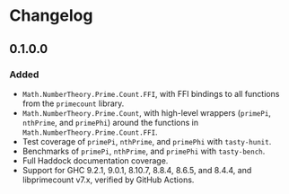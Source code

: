 # Changelog

## 0.1.0.0

### Added
* `Math.NumberTheory.Prime.Count.FFI`, with FFI bindings to all functions from the
  `primecount` library.
* `Math.NumberTheory.Prime.Count`, with high-level wrappers (`primePi`,
  `nthPrime`, and `primePhi`) around the functions in
  `Math.NumberTheory.Prime.Count.FFI`.
* Test coverage of `primePi`, `nthPrime`, and `primePhi` with `tasty-hunit`.
* Benchmarks of `primePi`, `nthPrime`, and `primePhi` with `tasty-bench`.
* Full Haddock documentation coverage.
* Support for GHC 9.2.1, 9.0.1, 8.10.7, 8.8.4, 8.6.5, and 8.4.4, and
  libprimecount v7.x, verified by GitHub Actions.
